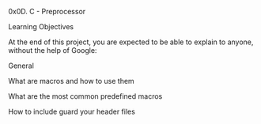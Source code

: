 0x0D. C - Preprocessor

Learning Objectives

At the end of this project, you are expected to be able to explain to anyone, without the help of Google:



General

What are macros and how to use them

What are the most common predefined macros

How to include guard your header files
